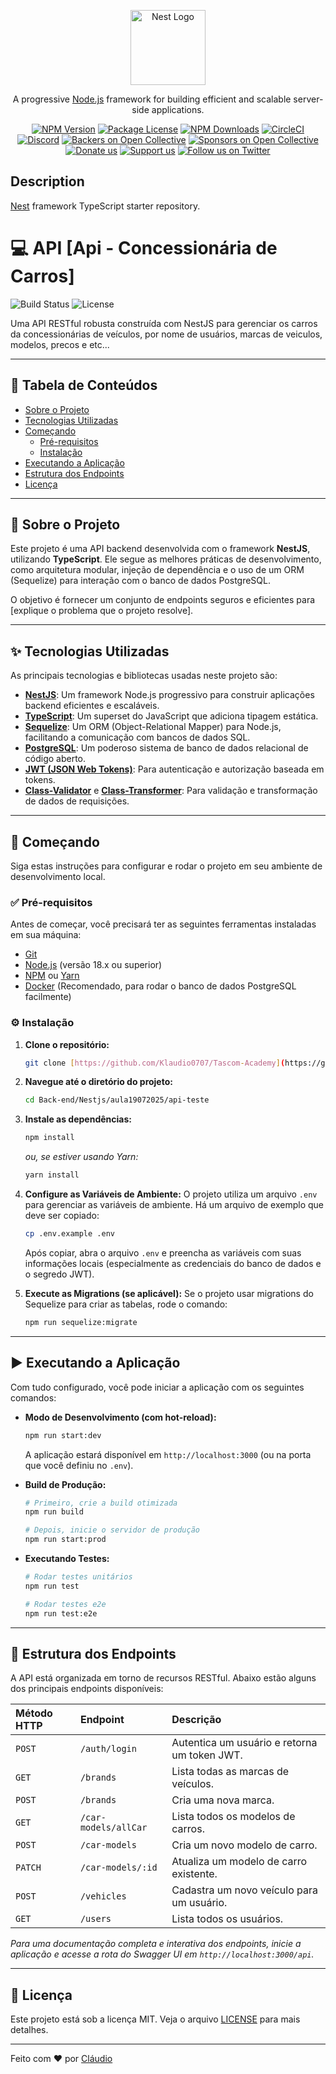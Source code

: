 <p align="center">
  <a href="http://nestjs.com/" target="blank"><img src="https://nestjs.com/img/logo-small.svg" width="120" alt="Nest Logo" /></a>
</p>

[circleci-image]: https://img.shields.io/circleci/build/github/nestjs/nest/master?token=abc123def456
[circleci-url]: https://circleci.com/gh/nestjs/nest

  <p align="center">A progressive <a href="http://nodejs.org" target="_blank">Node.js</a> framework for building efficient and scalable server-side applications.</p>
    <p align="center">
<a href="https://www.npmjs.com/~nestjscore" target="_blank"><img src="https://img.shields.io/npm/v/@nestjs/core.svg" alt="NPM Version" /></a>
<a href="https://www.npmjs.com/~nestjscore" target="_blank"><img src="https://img.shields.io/npm/l/@nestjs/core.svg" alt="Package License" /></a>
<a href="https://www.npmjs.com/~nestjscore" target="_blank"><img src="https://img.shields.io/npm/dm/@nestjs/common.svg" alt="NPM Downloads" /></a>
<a href="https://circleci.com/gh/nestjs/nest" target="_blank"><img src="https://img.shields.io/circleci/build/github/nestjs/nest/master" alt="CircleCI" /></a>
<a href="https://discord.gg/G7Qnnhy" target="_blank"><img src="https://img.shields.io/badge/discord-online-brightgreen.svg" alt="Discord"/></a>
<a href="https://opencollective.com/nest#backer" target="_blank"><img src="https://opencollective.com/nest/backers/badge.svg" alt="Backers on Open Collective" /></a>
<a href="https://opencollective.com/nest#sponsor" target="_blank"><img src="https://opencollective.com/nest/sponsors/badge.svg" alt="Sponsors on Open Collective" /></a>
  <a href="https://paypal.me/kamilmysliwiec" target="_blank"><img src="https://img.shields.io/badge/Donate-PayPal-ff3f59.svg" alt="Donate us"/></a>
    <a href="https://opencollective.com/nest#sponsor"  target="_blank"><img src="https://img.shields.io/badge/Support%20us-Open%20Collective-41B883.svg" alt="Support us"></a>
  <a href="https://twitter.com/nestframework" target="_blank"><img src="https://img.shields.io/twitter/follow/nestframework.svg?style=social&label=Follow" alt="Follow us on Twitter"></a>
</p>
  <!--[![Backers on Open Collective](https://opencollective.com/nest/backers/badge.svg)](https://opencollective.com/nest#backer)
  [![Sponsors on Open Collective](https://opencollective.com/nest/sponsors/badge.svg)](https://opencollective.com/nest#sponsor)-->

## Description

[Nest](https://github.com/nestjs/nest) framework TypeScript starter repository.

# 💻 API [Api - Concessionária de Carros]

![Build Status](https://img.shields.io/github/actions/workflow/status/seu-usuario/seu-repo/main.yml?style=for-the-badge)
![License](https://img.shields.io/github/license/seu-usuario/seu-repo?style=for-the-badge)

Uma API RESTful robusta construída com NestJS para gerenciar os carros da concessionárias de veículos, por nome de usuários, marcas de veiculos, modelos, precos e etc...

---

## 📖 Tabela de Conteúdos

- [Sobre o Projeto](#-sobre-o-projeto)
- [Tecnologias Utilizadas](#-tecnologias-utilizadas)
- [Começando](#-começando)
  - [Pré-requisitos](#-pré-requisitos)
  - [Instalação](#-instalação)
- [Executando a Aplicação](#-executando-a-aplicação)
- [Estrutura dos Endpoints](#-estrutura-dos-endpoints)
- [Licença](#-licença)

---

## 🌟 Sobre o Projeto

Este projeto é uma API backend desenvolvida com o framework **NestJS**, utilizando **TypeScript**. Ele segue as melhores práticas de desenvolvimento, como arquitetura modular, injeção de dependência e o uso de um ORM (Sequelize) para interação com o banco de dados PostgreSQL.

O objetivo é fornecer um conjunto de endpoints seguros e eficientes para [explique o problema que o projeto resolve].

---

## ✨ Tecnologias Utilizadas

As principais tecnologias e bibliotecas usadas neste projeto são:

- **[NestJS](https://nestjs.com/)**: Um framework Node.js progressivo para construir aplicações backend eficientes e escaláveis.
- **[TypeScript](https://www.typescriptlang.org/)**: Um superset do JavaScript que adiciona tipagem estática.
- **[Sequelize](https://sequelize.org/)**: Um ORM (Object-Relational Mapper) para Node.js, facilitando a comunicação com bancos de dados SQL.
- **[PostgreSQL](https://www.postgresql.org/)**: Um poderoso sistema de banco de dados relacional de código aberto.
- **[JWT (JSON Web Tokens)](https://jwt.io/)**: Para autenticação e autorização baseada em tokens.
- **[Class-Validator](https://github.com/typestack/class-validator)** e **[Class-Transformer](https://github.com/typestack/class-transformer)**: Para validação e transformação de dados de requisições.

---

## 🚀 Começando

Siga estas instruções para configurar e rodar o projeto em seu ambiente de desenvolvimento local.

### ✅ Pré-requisitos

Antes de começar, você precisará ter as seguintes ferramentas instaladas em sua máquina:
- [Git](https://git-scm.com)
- [Node.js](https://nodejs.org/en/) (versão 18.x ou superior)
- [NPM](https://www.npmjs.com/) ou [Yarn](https://yarnpkg.com/)
- [Docker](https://www.docker.com/) (Recomendado, para rodar o banco de dados PostgreSQL facilmente)

### ⚙️ Instalação

1.  **Clone o repositório:**
    ```bash
    git clone [https://github.com/Klaudio0707/Tascom-Academy](https://github.com/Klaudio0707/Tascom-Academy)
    ```

2.  **Navegue até o diretório do projeto:**
    ```bash
    cd Back-end/Nestjs/aula19072025/api-teste
    ```

3.  **Instale as dependências:**
    ```bash
    npm install
    ```
    *ou, se estiver usando Yarn:*
    ```bash
    yarn install
    ```

4.  **Configure as Variáveis de Ambiente:**
    O projeto utiliza um arquivo `.env` para gerenciar as variáveis de ambiente. Há um arquivo de exemplo que deve ser copiado:
    ```bash
    cp .env.example .env
    ```
    Após copiar, abra o arquivo `.env` e preencha as variáveis com suas informações locais (especialmente as credenciais do banco de dados e o segredo JWT).


5.  **Execute as Migrations (se aplicável):**
    Se o projeto usar migrations do Sequelize para criar as tabelas, rode o comando:
    ```bash
    npm run sequelize:migrate
    ```

---

## ▶️ Executando a Aplicação

Com tudo configurado, você pode iniciar a aplicação com os seguintes comandos:

-   **Modo de Desenvolvimento (com hot-reload):**
    ```bash
    npm run start:dev
    ```
    A aplicação estará disponível em `http://localhost:3000` (ou na porta que você definiu no `.env`).

-   **Build de Produção:**
    ```bash
    # Primeiro, crie a build otimizada
    npm run build

    # Depois, inicie o servidor de produção
    npm run start:prod
    ```

-   **Executando Testes:**
    ```bash
    # Rodar testes unitários
    npm run test

    # Rodar testes e2e
    npm run test:e2e
    ```

---

## 📡 Estrutura dos Endpoints

A API está organizada em torno de recursos RESTful. Abaixo estão alguns dos principais endpoints disponíveis:

| Método HTTP | Endpoint           | Descrição                                 |
| :---------- | :----------------- | :---------------------------------------- |
| `POST`      | `/auth/login`      | Autentica um usuário e retorna um token JWT. |
| `GET`       | `/brands`          | Lista todas as marcas de veículos.        |
| `POST`      | `/brands`          | Cria uma nova marca.                      |
| `GET`       | `/car-models/allCar`| Lista todos os modelos de carros.         |
| `POST`      | `/car-models`      | Cria um novo modelo de carro.             |
| `PATCH`     | `/car-models/:id`  | Atualiza um modelo de carro existente.    |
| `POST`      | `/vehicles`        | Cadastra um novo veículo para um usuário. |
| `GET`       | `/users`           | Lista todos os usuários.                  |

*Para uma documentação completa e interativa dos endpoints, inicie a aplicação e acesse a rota do Swagger UI em `http://localhost:3000/api`.*

---

## 📜 Licença

Este projeto está sob a licença MIT. Veja o arquivo [LICENSE](LICENSE.md) para mais detalhes.

---
Feito com ❤️ por [Cláudio](https://github.com/Klaudio0707)